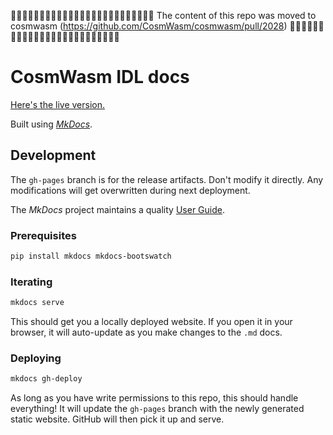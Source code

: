 🚨🚨🚨🚨🚨🚨🚨🚨🚨🚨🚨🚨🚨🚨🚨🚨🚨🚨🚨🚨🚨🚨🚨🚨🚨
The content of this repo was moved to cosmwasm (https://github.com/CosmWasm/cosmwasm/pull/2028)
🚨🚨🚨🚨🚨🚨🚨🚨🚨🚨🚨🚨🚨🚨🚨🚨🚨🚨🚨🚨🚨🚨🚨🚨🚨


# CosmWasm IDL docs

[Here's the live version.](https://cosmwasm.github.io/idl/)

Built using [_MkDocs_](https://www.mkdocs.org/).

## Development

The `gh-pages` branch is for the release artifacts. Don't modify it directly.
Any modifications will get overwritten during next deployment.

The _MkDocs_ project maintains a quality
[User Guide](https://www.mkdocs.org/user-guide/).

### Prerequisites

```sh
pip install mkdocs mkdocs-bootswatch
```

### Iterating

```sh
mkdocs serve
```

This should get you a locally deployed website. If you open it in your browser,
it will auto-update as you make changes to the `.md` docs.

### Deploying

```sh
mkdocs gh-deploy
```

As long as you have write permissions to this repo, this should handle
everything! It will update the `gh-pages` branch with the newly generated static
website. GitHub will then pick it up and serve.
